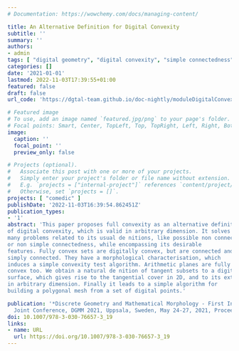 ```yaml
---
# Documentation: https://wowchemy.com/docs/managing-content/

title: An Alternative Definition for Digital Convexity
subtitle: ''
summary: ''
authors:
- admin
tags: [ "digital geometry", "digital convexity", "simple connectedness", "arithmetic planes", "tangential cover", "digital surface reconstruction"]
categories: []
date: '2021-01-01'
lastmod: 2022-11-03T17:39:55+01:00
featured: false
draft: false
url_code: 'https://dgtal-team.github.io/doc-nightly/moduleDigitalConvexity.html'

# Featured image
# To use, add an image named `featured.jpg/png` to your page's folder.
# Focal points: Smart, Center, TopLeft, Top, TopRight, Left, Right, BottomLeft, Bottom, BottomRight.
image:
  caption: ''
  focal_point: ''
  preview_only: false

# Projects (optional).
#   Associate this post with one or more of your projects.
#   Simply enter your project's folder or file name without extension.
#   E.g. `projects = ["internal-project"]` references `content/project/deep-learning/index.md`.
#   Otherwise, set `projects = []`.
projects: [ "comedic" ]
publishDate: '2022-11-03T16:39:54.862451Z'
publication_types:
- '1'
abstract: 'This paper proposes full convexity as an alternative definition
of digital convexity, which is valid in arbitrary dimension. It solves
many problems related to its usual de nitions, like possible non connectedness
or non simple connectedness, while encompassing its desirable
features. Fully convex sets are digitally convex, but are connected and
simply connected. They have a morphological characterisation, which
induces a simple convexity test algorithm. Arithmetic planes are fully
convex too. We obtain a natural de nition of tangent subsets to a digital
surface, which gives rise to the tangential cover in 2D, and to its extensions
in arbitrary dimension. Finally it leads to a simple algorithm for
building a polygonal mesh from a set of digital points.'

publication: '*Discrete Geometry and Mathematical Morphology - First International
  Joint Conference, DGMM 2021, Uppsala, Sweden, May 24-27, 2021, Proceedings*, volume 12708 of Lecture Notes in Computer Science, pp 269--282, 2021. Springer'
doi: 10.1007/978-3-030-76657-3_19
links:
- name: URL
  url: https://doi.org/10.1007/978-3-030-76657-3_19
---
```

